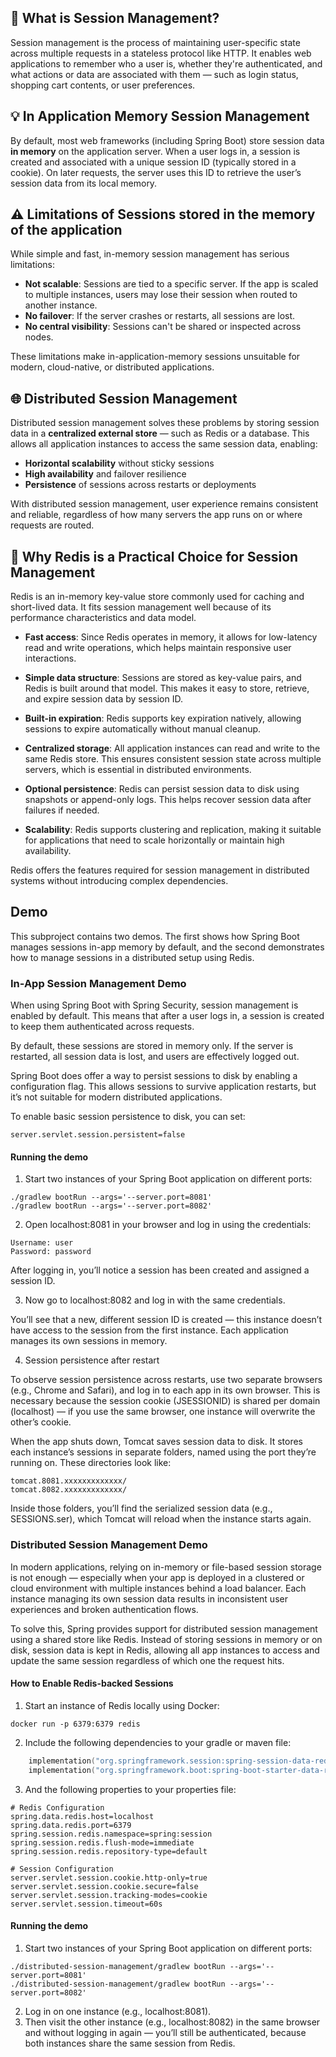 ## 🔐 What is Session Management?

Session management is the process of maintaining user-specific state across multiple requests in a stateless protocol like HTTP. It enables web applications to remember who a user is, whether they're authenticated, and what actions or data are associated with them — such as login status, shopping cart contents, or user preferences.

## 💡 In Application Memory Session Management

By default, most web frameworks (including Spring Boot) store session data **in memory** on the application server. When a user logs in, a session is created and associated with a unique session ID (typically stored in a cookie). On later requests, the server uses this ID to retrieve the user’s session data from its local memory.

## ⚠️ Limitations of Sessions stored in the memory of the application

While simple and fast, in-memory session management has serious limitations:

- **Not scalable**: Sessions are tied to a specific server. If the app is scaled to multiple instances, users may lose their session when routed to another instance.
- **No failover**: If the server crashes or restarts, all sessions are lost.
- **No central visibility**: Sessions can't be shared or inspected across nodes.

These limitations make in-application-memory sessions unsuitable for modern, cloud-native, or distributed applications.

## 🌐 Distributed Session Management

Distributed session management solves these problems by storing session data in a **centralized external store** — such as Redis or a database. This allows all application instances to access the same session data, enabling:

- **Horizontal scalability** without sticky sessions
- **High availability** and failover resilience
- **Persistence** of sessions across restarts or deployments

With distributed session management, user experience remains consistent and reliable, regardless of how many servers the app runs on or where requests are routed.

## 🚀 Why Redis is a Practical Choice for Session Management

Redis is an in-memory key-value store commonly used for caching and short-lived data. It fits session management well because of its performance characteristics and data model.

- **Fast access**: Since Redis operates in memory, it allows for low-latency read and write operations, which helps maintain responsive user interactions.

- **Simple data structure**: Sessions are stored as key-value pairs, and Redis is built around that model. This makes it easy to store, retrieve, and expire session data by session ID.

- **Built-in expiration**: Redis supports key expiration natively, allowing sessions to expire automatically without manual cleanup.

- **Centralized storage**: All application instances can read and write to the same Redis store. This ensures consistent session state across multiple servers, which is essential in distributed environments.

- **Optional persistence**: Redis can persist session data to disk using snapshots or append-only logs. This helps recover session data after failures if needed.

- **Scalability**: Redis supports clustering and replication, making it suitable for applications that need to scale horizontally or maintain high availability.

Redis offers the features required for session management in distributed systems without introducing complex dependencies.

## Demo

This subproject contains two demos. The first shows how Spring Boot manages sessions in-app memory by default, and the second demonstrates how to manage sessions in a distributed setup using Redis.

### In-App Session Management Demo

When using Spring Boot with Spring Security, session management is enabled by default. This means that after a user logs in, a session is created to keep them authenticated across requests.

By default, these sessions are stored in memory only. If the server is restarted, all session data is lost, and users are effectively logged out.

Spring Boot does offer a way to persist sessions to disk by enabling a configuration flag. This allows sessions to survive application restarts, but it’s not suitable for modern distributed applications.

To enable basic session persistence to disk, you can set:

`server.servlet.session.persistent=false`

#### Running the demo

1.	Start two instances of your Spring Boot application on different ports:

```shell
./gradlew bootRun --args='--server.port=8081'
./gradlew bootRun --args='--server.port=8082'
```

2.	Open localhost:8081 in your browser and log in using the credentials:

```text
Username: user
Password: password
```

After logging in, you’ll notice a session has been created and assigned a session ID.
	
3. Now go to localhost:8082 and log in with the same credentials.

You’ll see that a new, different session ID is created — this instance doesn’t have access to the session from the first instance. Each application manages its own sessions in memory.

4.	Session persistence after restart

To observe session persistence across restarts, use two separate browsers (e.g., Chrome and Safari), and log in to each app in its own browser. This is necessary because the session cookie (JSESSIONID) is shared per domain (localhost) — if you use the same browser, one instance will overwrite the other’s cookie.

When the app shuts down, Tomcat saves session data to disk. It stores each instance’s sessions in separate folders, named using the port they’re running on. These directories look like:

```text
tomcat.8081.xxxxxxxxxxxxx/
tomcat.8082.xxxxxxxxxxxxx/
```

Inside those folders, you’ll find the serialized session data (e.g., SESSIONS.ser), which Tomcat will reload when the instance starts again.

### Distributed Session Management Demo

In modern applications, relying on in-memory or file-based session storage is not enough — especially when your app is deployed in a clustered or cloud environment with multiple instances behind a load balancer. Each instance managing its own session data results in inconsistent user experiences and broken authentication flows.

To solve this, Spring provides support for distributed session management using a shared store like Redis. Instead of storing sessions in memory or on disk, session data is kept in Redis, allowing all app instances to access and update the same session regardless of which one the request hits.

#### How to Enable Redis-backed Sessions

1. Start an instance of Redis locally using Docker:

`docker run -p 6379:6379 redis`

2. Include the following dependencies to your gradle or maven file:

```kotlin
    implementation("org.springframework.session:spring-session-data-redis")
    implementation("org.springframework.boot:spring-boot-starter-data-redis")
```

3. And the following properties to your properties file:

```text
# Redis Configuration
spring.data.redis.host=localhost
spring.data.redis.port=6379
spring.session.redis.namespace=spring:session
spring.session.redis.flush-mode=immediate
spring.session.redis.repository-type=default

# Session Configuration
server.servlet.session.cookie.http-only=true
server.servlet.session.cookie.secure=false
server.servlet.session.tracking-modes=cookie
server.servlet.session.timeout=60s
```

#### Running the demo

1.	Start two instances of your Spring Boot application on different ports:

```shell
./distributed-session-management/gradlew bootRun --args='--server.port=8081'
./distributed-session-management/gradlew bootRun --args='--server.port=8082'
```

2. Log in on one instance (e.g., localhost:8081).
3. Then visit the other instance (e.g., localhost:8082) in the same browser and without logging in again — you’ll still be authenticated, because both instances share the same session from Redis.